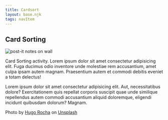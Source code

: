 ```yaml
---
title: Cardsort
layout: base.njk
tags: navItem
---
```


  <main>
    <section class="container">
      <h1>Card Sorting</h1>
      <div class="featured-image">
        <img src="/images/hugo-rocha-qFpnvZ_j9HU-unsplash.jpg" alt="post-it notes on wall">
      </div>
      <p>Card Sorting activity. Lorem ipsum dolor sit amet consectetur adipisicing elit. Fuga ducimus odio inventore unde molestiae rem accusantium, amet culpa ipsam autem magnam. Praesentium autem et commodi debitis eveniet a totam delectus!</p>
      <p>Lorem ipsum dolor sit amet consectetur adipisicing elit. Aut, necessitatibus dolore? Exercitationem quis repellat corporis suscipit quae unde similique repellendus autem commodi accusantium aliquid doloremque, eligendi incidunt quibusdam dolorum? Magnam.</p>
      <p>Photo by <a href="https://unsplash.com/@hugorrocha?utm_source=unsplash&utm_medium=referral&utm_content=creditCopyText">Hugo Rocha</a> on <a href="https://unsplash.com/s/photos/ux-ui?utm_source=unsplash&utm_medium=referral&utm_content=creditCopyText">Unsplash</a>
      </p>
    </section>
  </main>